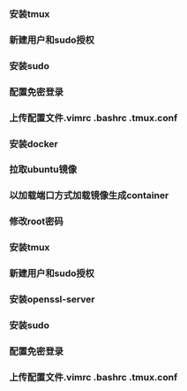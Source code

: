 ### 安装tmux

### 新建用户和sudo授权

### 安装sudo

### 配置免密登录

### 上传配置文件.vimrc .bashrc .tmux.conf

### 安装docker

### 拉取ubuntu镜像

### 以加载端口方式加载镜像生成container

### 修改root密码

### 安装tmux

### 新建用户和sudo授权

### 安装openssl-server

### 安装sudo

### 配置免密登录

### 上传配置文件.vimrc .bashrc .tmux.conf
